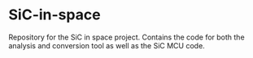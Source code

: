 # SiC-in-space
Repository for the SiC in space project. Contains the code for both the analysis and conversion tool as well as the SiC MCU code.
